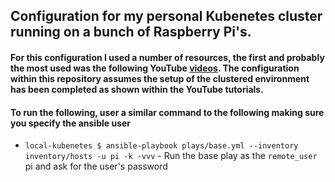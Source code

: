 ## Configuration for my personal Kubenetes cluster running on a bunch of Raspberry Pi's.

#### For this configuration I used a number of resources, the first and probably the most used was the following YouTube [videos](https://www.youtube.com/watch?v=-MVkt2epGg4&list=PLThvbuXxyfhI6LudTDqajxkacclOdFrAr). The configuration within this repository assumes the setup of the clustered environment has been completed as shown within the YouTube tutorials.

#### To run the following, user a similar command to the following making sure you specify the ansible user

* `local-kubenetes $ ansible-playbook plays/base.yml --inventory inventory/hosts -u pi -k -vvv` - Run the base play as the `remote_user` pi and ask for the user's password